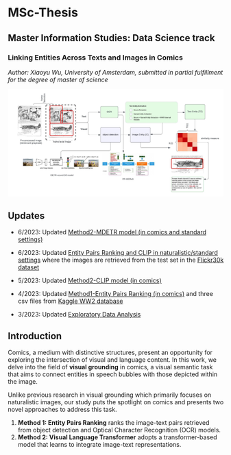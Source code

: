 # MSc-Thesis
## Master Information Studies: Data Science track

### Linking Entities Across Texts and Images in Comics
*Author: Xiaoyu Wu, University of Amsterdam, submitted in partial fulfillment for the degree of master of science*

<img src="Method1.jpeg" width="800"> 

## Updates

* 6/2023: Updated [Method2-MDETR model (in comics and standard settings)](MDETR.ipynb) 

* 6/2023: Updated [Entity Pairs Ranking and CLIP in naturalistic/standard settings](Method_Nat_Evaluation.ipynb) where the images are retrieved from the test set in the [Flickr30k dataset](https://github.com/BryanPlummer/flickr30k_entities)

* 5/2023: Updated [Method2-CLIP model (in comics)](CLIP.ipynb)

* 4/2023: Updated [Method1-Entity Pairs Ranking (in comics)](Method1.ipynb) and three csv files from [Kaggle WW2 database](https://www.kaggle.com/datasets/ramjasmaurya/world-war-2-archive)

* 3/2023: Updated [Exploratory Data Analysis](EDA.ipynb) 

## Introduction
Comics, a medium with distinctive structures, present an opportunity for exploring the intersection of visual and language content. In this work, we delve into the field of **visual grounding** in comics, a visual semantic task that aims to connect entities in speech bubbles with those depicted within the image. 

Unlike previous research in visual grounding which primarily focuses on naturalistic images, our study puts the spotlight on comics and presents two novel approaches to address this task. 

1. **Method 1: Entity Pairs Ranking** ranks the image-text pairs retrieved from object detection and Optical Character Recognition (OCR) models. 
2. **Method 2: Visual Language Transformer** adopts a transformer-based model that learns to integrate image-text representations. 

